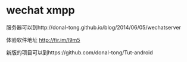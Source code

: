 wechat xmpp
======
服务器可以到http://donal-tong.github.io/blog/2014/06/05/wechatserver

体验软件地址 http://fir.im/l9m5


新版的项目可以到https://github.com/donal-tong/Tut-android
